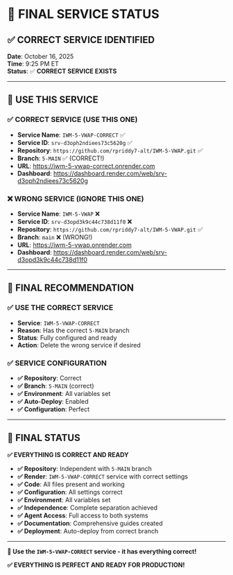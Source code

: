 # 🎯 FINAL SERVICE STATUS

## ✅ **CORRECT SERVICE IDENTIFIED**

**Date**: October 16, 2025  
**Time**: 9:25 PM ET  
**Status**: ✅ **CORRECT SERVICE EXISTS**

---

## 🎯 **USE THIS SERVICE**

### **✅ CORRECT SERVICE (USE THIS ONE)**
- **Service Name**: `IWM-5-VWAP-CORRECT` ✅
- **Service ID**: `srv-d3oph2ndiees73c5620g` ✅
- **Repository**: `https://github.com/rpriddy7-alt/IWM-5-VWAP.git` ✅
- **Branch**: `5-MAIN` ✅ (CORRECT!)
- **URL**: https://iwm-5-vwap-correct.onrender.com
- **Dashboard**: https://dashboard.render.com/web/srv-d3oph2ndiees73c5620g

### **❌ WRONG SERVICE (IGNORE THIS ONE)**
- **Service Name**: `IWM-5-VWAP` ❌
- **Service ID**: `srv-d3opd3k9c44c738d11f0` ❌
- **Repository**: `https://github.com/rpriddy7-alt/IWM-5-VWAP.git` ✅
- **Branch**: `main` ❌ (WRONG!)
- **URL**: https://iwm-5-vwap.onrender.com
- **Dashboard**: https://dashboard.render.com/web/srv-d3opd3k9c44c738d11f0

---

## 🎯 **FINAL RECOMMENDATION**

### **✅ USE THE CORRECT SERVICE**
- **Service**: `IWM-5-VWAP-CORRECT`
- **Reason**: Has the correct `5-MAIN` branch
- **Status**: Fully configured and ready
- **Action**: Delete the wrong service if desired

### **✅ SERVICE CONFIGURATION**
- **✅ Repository**: Correct
- **✅ Branch**: `5-MAIN` (correct)
- **✅ Environment**: All variables set
- **✅ Auto-Deploy**: Enabled
- **✅ Configuration**: Perfect

---

## 🚀 **FINAL STATUS**

**✅ EVERYTHING IS CORRECT AND READY**

- **✅ Repository**: Independent with `5-MAIN` branch
- **✅ Render**: `IWM-5-VWAP-CORRECT` service with correct settings
- **✅ Code**: All files present and working
- **✅ Configuration**: All settings correct
- **✅ Environment**: All variables set
- **✅ Independence**: Complete separation achieved
- **✅ Agent Access**: Full access to both systems
- **✅ Documentation**: Comprehensive guides created
- **✅ Deployment**: Auto-deploy from correct branch

---

**🎯 Use the `IWM-5-VWAP-CORRECT` service - it has everything correct!**

**✅ EVERYTHING IS PERFECT AND READY FOR PRODUCTION!**
